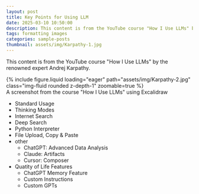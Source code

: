 ```yaml
---
layout: post
title: Key Points for Using LLM
date: 2025-03-10 10:50:00
description: This content is from the YouTube course "How I Use LLMs" by Andrej Karpathy
tags: formatting images
categories: sample-posts
thumbnail: assets/img/Karpathy-1.jpg
---
```



This content is from the YouTube course "How I Use LLMs" by the renowned expert Andrej Karpathy.

<div class="row mt-3">
    <div class="col-sm mt-3 mt-md-0">
        {% include figure.liquid loading="eager" path="assets/img/Karpathy-2.jpg" class="img-fluid rounded z-depth-1" zoomable=true %}
    </div>
</div>

<div class="caption">
    A screenshot from the course "How I Use LLMs" using Excalidraw
</div>


- Standard Usage
- Thinking Modes
- Internet Search
- Deep Search
- Python Interpreter
- File Upload, Copy & Paste
- other
  - ChatGPT: Advanced Data Analysis
  - Claude: Artifacts
  - Cursor: Composer
- Quatity of Life Features
  - ChatGPT Memory Feature
  - Custom Instructions
  - Custom GPTs

